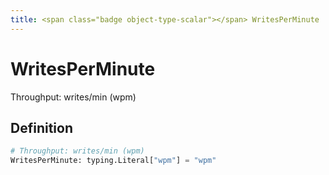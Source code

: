 ```yaml
---
title: <span class="badge object-type-scalar"></span> WritesPerMinute
---
```

# <span class="badge object-type-scalar"></span> WritesPerMinute

Throughput: writes/min (wpm)

## Definition

```python
# Throughput: writes/min (wpm)
WritesPerMinute: typing.Literal["wpm"] = "wpm"
```
